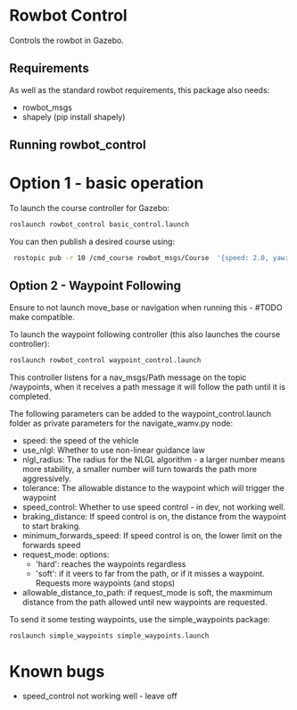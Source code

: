 # Rowbot Control

Controls the rowbot in Gazebo.

## Requirements

As well as the standard rowbot requirements, this package also needs:
- rowbot_msgs
- shapely (pip install shapely)

## Running rowbot_control

# Option 1 - basic operation

To launch the course controller for Gazebo:
```bash
roslaunch rowbot_control basic_control.launch
```
You can then publish a desired course using:
```bash
 rostopic pub -r 10 /cmd_course rowbot_msgs/Course  '{speed: 2.0, yaw: 0.0}'
```

## Option 2 - Waypoint Following

Ensure to not launch move_base or navigation when running this - #TODO make compatible.

To launch the waypoint following controller (this also launches the course controller):
```bash
roslaunch rowbot_control waypoint_control.launch
```

This controller listens for a nav_msgs/Path message on the topic /waypoints,
when it receives a path message it will follow the path until it is completed.

The following parameters can be added to the waypoint_control.launch folder as
private parameters for the navigate_wamv.py node:
- speed: the speed of the vehicle
- use_nlgl: Whether to use non-linear guidance law
- nlgl_radius: The radius for the NLGL algorithm - a larger number means more stability, a smaller number will turn towards the path more aggressively.
- tolerance: The allowable distance to the waypoint which will trigger the waypoint
- speed_control: Whether to use speed control - in dev, not working well.
- braking_distance: If speed control is on, the distance from the waypoint to start braking.
- minimum_forwards_speed: If speed control is on, the lower limit on the forwards speed
- request_mode: options:
  - 'hard': reaches the waypoints regardless
  - 'soft': if it veers to far from the path, or if it misses a waypoint. Requests more waypoints (and stops)
- allowable_distance_to_path: if request_mode is soft, the maxmimum distance from the path allowed until new waypoints are requested.


To send it some testing waypoints, use the simple_waypoints package:
```bash
roslaunch simple_waypoints simple_waypoints.launch
```

# Known bugs
- speed_control not working well - leave off
